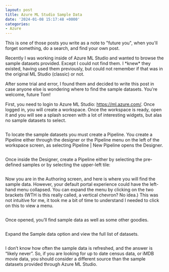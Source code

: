 ```yaml
---
layout: post
title: Azure ML Studio Sample Data
date: '2024-01-08 15:17:48 +0000'
categories:
- Azure
---
```


<p>This is one of those posts you write as a note to "future you", when you'll forget something, do a search, and find your own post. </p>   <p>Recently I was working inside of Azure ML Studio and wanted to browse the sample datasets provided. Except I could not find them. I *knew* they existed, having used them previously, but could not remember if that was in the original ML Studio (classic) or not. </p>   <p>After some trial and error, I found them and decided to write this post in case anyone else is wondering where to find the sample datasets. You're welcome, future Tom!</p>   <p>First, you need to login to Azure ML Studio: <a href="https://ml.azure.com/" target="_blank" rel="noreferrer noopener">https://ml.azure.com/</a>. Once logged in, you will create a workspace. Once the workspace is ready, open it and you will see a splash screen with a lot of interesting widgets, but alas no sample datasets to select.</p>   <figure class="wp-block-image aligncenter size-large"><img src="https://thomaslarock.com/wp-content/uploads/2024/01/azure-ml-studio-workspace-600x377.png" alt="" class="wp-image-28480"/></figure>   <p>To locate the sample datasets you must create a Pipeline. You create a Pipeline either through the designer or the Pipeline menu on the left of the workspace screen, as selecting Pipeline | New Pipeline opens the Designer.</p>   <figure class="wp-block-image aligncenter size-large"><img src="https://thomaslarock.com/wp-content/uploads/2024/01/azure-ml-designer-265x600.png" alt="" class="wp-image-28481"/></figure>   <p>Once inside the Designer, create a Pipeline either by selecting the pre-defined samples or by selecting the upper-left tile:</p>   <figure class="wp-block-image aligncenter size-full"><img src="https://thomaslarock.com/wp-content/uploads/2024/01/azure-ml-new-pipeline.png" alt="" class="wp-image-28482"/></figure>   <p>Now you are in the Authoring screen, and here is where you will find the sample data. However, your default portal experience could have the left-hand menu collapsed. You can expand the menu by clicking on the two brackets (WTH is this really called, a vertical chevron? No idea.) This was not intuitive for me, it took me a bit of time to understand I needed to click on this to view a menu.</p>   <figure class="wp-block-image aligncenter size-full"><img src="https://thomaslarock.com/wp-content/uploads/2024/01/azure-ml-designer-authoring-menu.png" alt="" class="wp-image-28483"/></figure>   <p>Once opened, you’ll find sample data as well as some other goodies.</p>   <figure class="wp-block-image aligncenter size-large"><img src="https://thomaslarock.com/wp-content/uploads/2024/01/azure-ml-sample-data-276x600.png" alt="" class="wp-image-28484"/></figure>   <p>Expand the Sample data option and view the full list of datasets.</p>   <figure class="wp-block-image aligncenter size-full"><img src="https://thomaslarock.com/wp-content/uploads/2024/01/azure-ml-sample-data-census.png" alt="" class="wp-image-28485"/></figure>   <p>I don’t know how often the sample data is refreshed, and the answer is “likely never”. So, if you are looking for up to date census data, or iMDB movie data, you should consider a different source than the sample datasets provided through Azure ML Studio.</p>